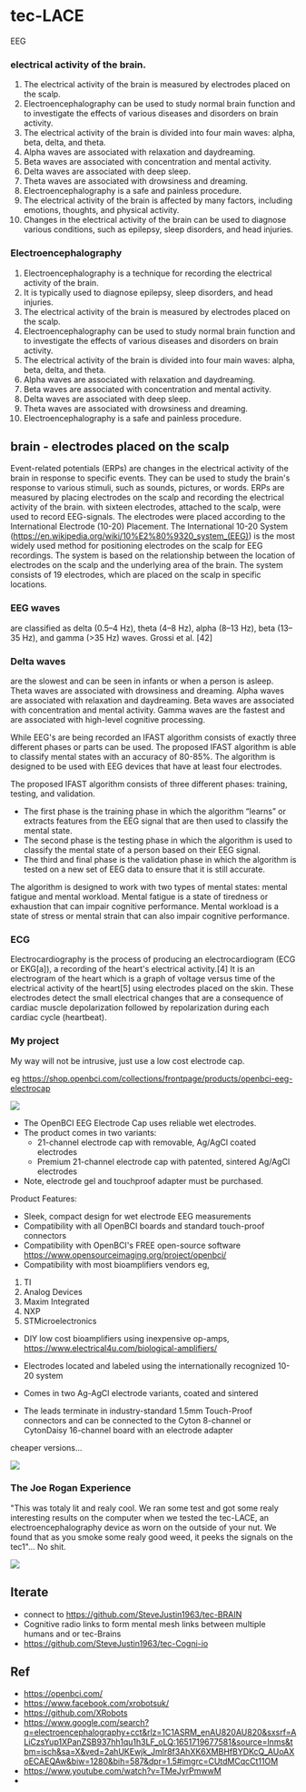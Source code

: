 # tec-LACE
EEG


### electrical activity of the brain.

1. The electrical activity of the brain is measured by electrodes placed on the scalp.
2. Electroencephalography can be used to study normal brain function and to investigate the effects of various diseases and disorders on brain activity.
3. The electrical activity of the brain is divided into four main waves: alpha, beta, delta, and theta.
4. Alpha waves are associated with relaxation and daydreaming.
5. Beta waves are associated with concentration and mental activity.
6. Delta waves are associated with deep sleep.
7. Theta waves are associated with drowsiness and dreaming.
8. Electroencephalography is a safe and painless procedure.
9. The electrical activity of the brain is affected by many factors, including emotions, thoughts, and physical activity.
10. Changes in the electrical activity of the brain can be used to diagnose various conditions, such as epilepsy, sleep disorders, and head injuries.


### Electroencephalography

1. Electroencephalography is a technique for recording the electrical activity of the brain.
2. It is typically used to diagnose epilepsy, sleep disorders, and head injuries.
3. The electrical activity of the brain is measured by electrodes placed on the scalp.
4. Electroencephalography can be used to study normal brain function and to investigate the effects of various diseases and disorders on brain activity.
5. The electrical activity of the brain is divided into four main waves: alpha, beta, delta, and theta.
6. Alpha waves are associated with relaxation and daydreaming.
7. Beta waves are associated with concentration and mental activity.
8. Delta waves are associated with deep sleep.
9. Theta waves are associated with drowsiness and dreaming.
10. Electroencephalography is a safe and painless procedure.

## brain - electrodes placed on the scalp

Event-related potentials (ERPs) are changes in the electrical activity of the brain in response to specific events. They can be used to study the brain's response to 
various stimuli, such as sounds, pictures, or words. ERPs are measured by placing electrodes on the scalp and recording the electrical activity of the brain.
with sixteen electrodes, attached to the scalp, were used to record EEG-signals. The electrodes were placed according to the International Electrode (10-20) Placement. The International 10-20 System (https://en.wikipedia.org/wiki/10%E2%80%9320_system_(EEG)) is the most widely used method for positioning electrodes on the scalp for EEG recordings. The system is based on the relationship between the location of electrodes on the scalp and the underlying area of the brain. The system consists of 19 electrodes, which are placed on the scalp in specific locations. 


### EEG waves 
are classified as delta (0.5–4 Hz), theta (4–8 Hz), alpha (8–13 Hz), beta (13–35 Hz), and gamma (>35 Hz) waves. Grossi et al. [42] 

### Delta waves 
are the slowest and can be seen in infants or when a person is asleep. Theta waves are associated with drowsiness and dreaming. Alpha waves are associated with relaxation and daydreaming. Beta waves are associated with concentration and mental activity. Gamma waves are the fastest and are associated with high-level cognitive processing.

While EEG's are being recorded an IFAST algorithm consists of exactly three different phases or parts can be used. The proposed IFAST algorithm is able to classify mental states with an accuracy of 80-85%. The algorithm is designed to be used with EEG devices that have at least four electrodes. 

The proposed IFAST algorithm consists of three different phases: training, testing, and validation. 
- The first phase is the training phase in which the algorithm “learns” or extracts features from the EEG signal that are then used to classify the mental state. 
- The second phase is the testing phase in which the algorithm is used to classify the mental state of a person based on their EEG signal. 
- The third and final phase is the validation phase in which the algorithm is tested on a new set of EEG data to ensure that it is still accurate.  

The algorithm is designed to work with two types of mental states: mental fatigue and mental workload. Mental fatigue is a state of tiredness or exhaustion that can impair cognitive performance. Mental workload is a state of stress or mental strain that can also impair cognitive performance. 










### ECG
Electrocardiography is the process of producing an electrocardiogram (ECG or EKG[a]), a recording of the heart's electrical activity.[4] It is an electrogram of the heart which is a graph of voltage versus time of the electrical activity of the heart[5] using electrodes placed on the skin. These electrodes detect the small electrical changes that are a consequence of cardiac muscle depolarization followed by repolarization during each cardiac cycle (heartbeat).




### My project

My way will not be intrusive, just use a low cost electrode cap. 

eg https://shop.openbci.com/collections/frontpage/products/openbci-eeg-electrocap


![](https://github.com/SteveJustin1963/tec-LACE/blob/master/pics/cap2.png)

- The OpenBCI EEG Electrode Cap uses reliable wet electrodes. 
- The product comes in two variants:
  - 21-channel electrode cap with removable, Ag/AgCl coated electrodes
  - Premium 21-channel electrode cap with patented, sintered Ag/AgCl electrodes
- Note, electrode gel and touchproof adapter must be purchased.

Product Features: 
- Sleek, compact design for wet electrode EEG measurements
- Compatibility with all OpenBCI boards and standard touch-proof connectors
- Compatibility with OpenBCI's FREE open-source software https://www.opensourceimaging.org/project/openbci/
- Compatibility with most bioamplifiers vendors eg,
1. TI
2. Analog Devices
3. Maxim Integrated
4. NXP
5. STMicroelectronics
- DIY low cost bioamplifiers using inexpensive op-amps, https://www.electrical4u.com/biological-amplifiers/

- Electrodes located and labeled using the internationally recognized 10-20 system
- Comes in two Ag-AgCl electrode variants, coated and sintered
- The leads terminate in industry-standard 1.5mm Touch-Proof connectors and can be connected to the Cyton 8-channel or CytonDaisy 16-channel board with an electrode adapter

cheaper versions...

![](https://github.com/SteveJustin1963/tec-LACE/blob/master/pics/cap1.png)


### The Joe Rogan Experience
"This was totaly lit and realy cool. We ran some test and got some realy interesting results on the computer when we tested the tec-LACE, an electroencephalography device as worn on the outside of your nut. We found that as you smoke some realy good weed, it peeks the signals on the tec1"... No shit. 

![](https://github.com/SteveJustin1963/tec-LACE/blob/master/pics/emsw2.png)





## Iterate
- connect to https://github.com/SteveJustin1963/tec-BRAIN
- Cognitive radio links to form mental mesh links between multiple humans and or tec-Brains
- https://github.com/SteveJustin1963/tec-Cogni-io


## Ref
- https://openbci.com/
- https://www.facebook.com/xrobotsuk/
- https://github.com/XRobots
- https://www.google.com/search?q=electroencephalography+cct&rlz=1C1ASRM_enAU820AU820&sxsrf=ALiCzsYup1XPanZSB937hh1qu1h3LF_oLQ:1651719677581&source=lnms&tbm=isch&sa=X&ved=2ahUKEwjk_Jmlr8f3AhXK6XMBHfBYDKcQ_AUoAXoECAEQAw&biw=1280&bih=587&dpr=1.5#imgrc=CUtdMCqcCt11OM
- https://www.youtube.com/watch?v=TMeJyrPmwwM
- 



